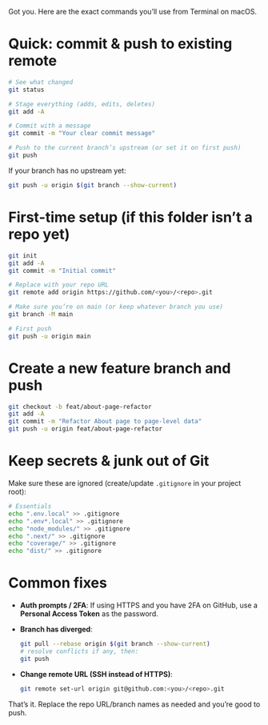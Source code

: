 Got you. Here are the exact commands you’ll use from Terminal on macOS.

# Quick: commit & push to existing remote

```bash
# See what changed
git status

# Stage everything (adds, edits, deletes)
git add -A

# Commit with a message
git commit -m "Your clear commit message"

# Push to the current branch’s upstream (or set it on first push)
git push
```

If your branch has no upstream yet:

```bash
git push -u origin $(git branch --show-current)
```

# First-time setup (if this folder isn’t a repo yet)

```bash
git init
git add -A
git commit -m "Initial commit"

# Replace with your repo URL
git remote add origin https://github.com/<you>/<repo>.git

# Make sure you’re on main (or keep whatever branch you use)
git branch -M main

# First push
git push -u origin main
```

# Create a new feature branch and push

```bash
git checkout -b feat/about-page-refactor
git add -A
git commit -m "Refactor About page to page-level data"
git push -u origin feat/about-page-refactor
```

# Keep secrets & junk out of Git

Make sure these are ignored (create/update `.gitignore` in your project root):

```bash
# Essentials
echo ".env.local" >> .gitignore
echo ".env*.local" >> .gitignore
echo "node_modules/" >> .gitignore
echo ".next/" >> .gitignore
echo "coverage/" >> .gitignore
echo "dist/" >> .gitignore
```

# Common fixes

* **Auth prompts / 2FA**: If using HTTPS and you have 2FA on GitHub, use a **Personal Access Token** as the password.
* **Branch has diverged**:

  ```bash
  git pull --rebase origin $(git branch --show-current)
  # resolve conflicts if any, then:
  git push
  ```
* **Change remote URL (SSH instead of HTTPS)**:

  ```bash
  git remote set-url origin git@github.com:<you>/<repo>.git
  ```

That’s it. Replace the repo URL/branch names as needed and you’re good to push.
